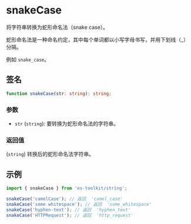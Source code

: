# snakeCase

将字符串转换为蛇形命名法（snake case）。

蛇形命名法是一种命名约定，其中每个单词都以小写字母书写，并用下划线（\_）分隔。

例如 `snake_case`。

## 签名

```typescript
function snakeCase(str: string): string;
```

### 参数

- `str` (`string`): 要转换为蛇形命名法的字符串。

### 返回值

(`string`) 转换后的蛇形命名法字符串。

## 示例

```typescript
import { snakeCase } from 'es-toolkit/string';

snakeCase('camelCase'); // 返回  'camel_case'
snakeCase('some whitespace'); // 返回  'some_whitespace'
snakeCase('hyphen-text'); // 返回  'hyphen_text'
snakeCase('HTTPRequest'); // 返回  'http_request'
```
